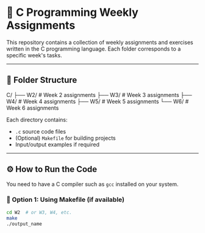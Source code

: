# 🧠 C Programming Weekly Assignments

This repository contains a collection of weekly assignments and exercises written in the C programming language. Each folder corresponds to a specific week's tasks.

---

## 📁 Folder Structure

C/
├── W2/ # Week 2 assignments
├── W3/ # Week 3 assignments
├── W4/ # Week 4 assignments
├── W5/ # Week 5 assignments
└── W6/ # Week 6 assignments


Each directory contains:
- `.c` source code files
- (Optional) `Makefile` for building projects
- Input/output examples if required

---

## ⚙️ How to Run the Code

You need to have a C compiler such as `gcc` installed on your system.

### 🔹 Option 1: Using Makefile (if available)
```bash
cd W2  # or W3, W4, etc.
make
./output_name

